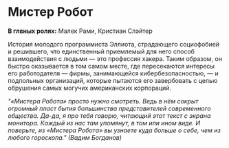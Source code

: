# Мистер Робот

**В глвных ролях:** Малек Рами, Кристиан Слэйтер

История молодого программиста Эллиота, страдающего социофобией и решившего, что единственный приемлемый для него способ взаимодействия с людьми — это профессия хакера. Таким образом, он быстро оказывается в том самом месте, где пересекаются интересы его работодателя — фирмы, занимающейся кибербезопасностью, — и подпольных организаций, которые пытаются его завербовать с целью обрушения самых могучих американских корпораций.

*"«Мистера Робота» просто нужно смотреть. Ведь в нём сокрыт огромный пласт бытия большинства представителей современного общества. Да-да, я про тебя говорю, читающий этот текст с экрана монитора. Каждый из нас там упомянут, в том или ином виде. И поверьте, из «Мистера Робота» вы узнаете куда больше о себе, чем из любого гороскопа." (Вадим Богданов)*
